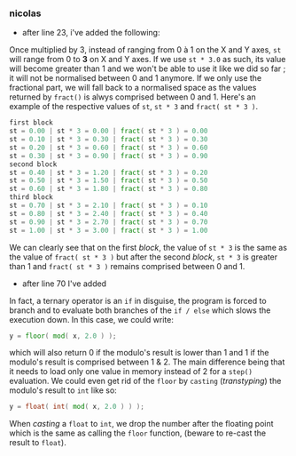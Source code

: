 ### nicolas
* after line 23, i've added the following:

Once multiplied by 3, instead of ranging from 0 à 1 on the X and Y axes, ```st``` will range from 0 to **3** on X and Y axes.
If we use ```st * 3.0``` as such, its value will become greater than 1 and we won't be able to use it like we did so far ; it will not be normalised between 0 and 1 anymore.
If we only use the fractional part, we will fall back to a normalised space as the values returned by ```fract()``` is alwys comprised between 0 and 1.
Here's an example of the respective values of ```st```, ```st * 3``` and ```fract( st * 3 )```.
```glsl
first block
st = 0.00 | st * 3 = 0.00 | fract( st * 3 ) = 0.00
st = 0.10 | st * 3 = 0.30 | fract( st * 3 ) = 0.30
st = 0.20 | st * 3 = 0.60 | fract( st * 3 ) = 0.60
st = 0.30 | st * 3 = 0.90 | fract( st * 3 ) = 0.90
second block
st = 0.40 | st * 3 = 1.20 | fract( st * 3 ) = 0.20
st = 0.50 | st * 3 = 1.50 | fract( st * 3 ) = 0.50
st = 0.60 | st * 3 = 1.80 | fract( st * 3 ) = 0.80
third block
st = 0.70 | st * 3 = 2.10 | fract( st * 3 ) = 0.10
st = 0.80 | st * 3 = 2.40 | fract( st * 3 ) = 0.40
st = 0.90 | st * 3 = 2.70 | fract( st * 3 ) = 0.70
st = 1.00 | st * 3 = 3.00 | fract( st * 3 ) = 1.00
```
We can clearly see that on the first *block*, the value of ```st * 3``` is the same as the value of ```fract( st * 3 )```
but after the second *block*, ```st * 3``` is greater than 1 and ```fract( st * 3 )``` remains comprised between 0 and 1.


* after line 70 I've added

In fact, a ternary operator is an ```if``` in disguise, the program is forced to branch and to evaluate both branches of the ```if / else``` which slows the execution down.
In this case, we could write:
```glsl
y = floor( mod( x, 2.0 ) );
```
which will also return 0 if the modulo's result is lower than 1 and 1 if the modulo's result is comprised between 1 & 2.
The main difference being that it needs to load only one value in memory instead of 2 for a ```step()``` evaluation.
We could even get rid of the ```floor``` by ```casting``` (*transtyping*) the modulo's result to ```int``` like so:
```glsl
y = float( int( mod( x, 2.0 ) ) );
```
When *casting* a ```float``` to ```int```, we drop the number after the floating point which is the same as calling the ```floor``` function, (beware to re-cast the result to ```float```).
